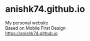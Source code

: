# anishk74.github.io
My personal website </br>
Based on Mobile First Design</br>
https://anishk74.github.io

